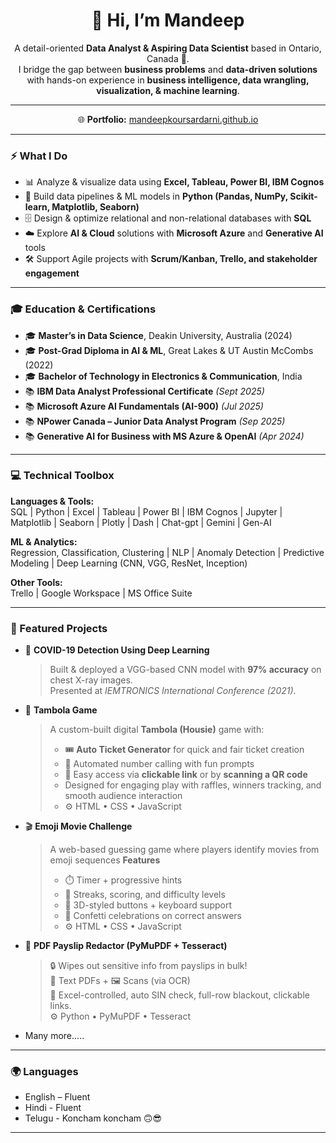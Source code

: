 <h1 align="center">👋 Hi, I’m Mandeep</h1>

<p align="center">
A detail-oriented <b>Data Analyst & Aspiring Data Scientist</b> based in Ontario, Canada 🍁.<br>
I bridge the gap between <b>business problems</b> and <b>data-driven solutions</b> with hands-on experience in <b>business intelligence, data wrangling, visualization, & machine learning</b>.
</p>
 
---

<p align="center">
  🌐 <b>Portfolio:</b> <a href="https://mandeepkoursardarni.github.io/" target="_blank">mandeepkoursardarni.github.io</a>
</p>


---

### ⚡ What I Do  
- 📊 Analyze & visualize data using **Excel, Tableau, Power BI, IBM Cognos**  
- 🐍 Build data pipelines & ML models in **Python (Pandas, NumPy, Scikit-learn, Matplotlib, Seaborn)**  
- 🗄️ Design & optimize relational and non-relational databases with **SQL**  
- ☁️ Explore **AI & Cloud** solutions with **Microsoft Azure** and **Generative AI** tools  
- 🛠️ Support Agile projects with **Scrum/Kanban, Trello, and stakeholder engagement**  

---

### 🎓 Education & Certifications  
- 🎓 **Master’s in Data Science**, Deakin University, Australia (2024)  
- 🎓 **Post-Grad Diploma in AI & ML**, Great Lakes & UT Austin McCombs (2022)  
- 🎓 **Bachelor of Technology in Electronics & Communication**, India  
- 📚 **IBM Data Analyst Professional Certificate** *(Sept 2025)*  
- 📚 **Microsoft Azure AI Fundamentals (AI-900)** *(Jul 2025)*  
- 📚 **NPower Canada – Junior Data Analyst Program** *(Sep 2025)*  
- 📚 **Generative AI for Business with MS Azure & OpenAI** *(Apr 2024)*  

---

### 💻 Technical Toolbox  
**Languages & Tools:**  
SQL | Python | Excel | Tableau | Power BI | IBM Cognos | Jupyter | Matplotlib | Seaborn | Plotly | Dash | Chat-gpt | Gemini | Gen-AI  

**ML & Analytics:**  
Regression, Classification, Clustering | NLP | Anomaly Detection | Predictive Modeling | Deep Learning (CNN, VGG, ResNet, Inception)  

**Other Tools:**  
Trello | Google Workspace | MS Office Suite  

---
 
### 🌟 Featured Projects  

- 🧪 **COVID-19 Detection Using Deep Learning**  
   > Built & deployed a VGG-based CNN model with **97% accuracy** on chest X-ray images.  
   Presented at *IEMTRONICS International Conference (2021)*.  

- 🎲 **Tambola Game**  
   > A custom-built digital **Tambola (Housie)** game with:  
   > - 🎟️ **Auto Ticket Generator** for quick and fair ticket creation  
   > - 🔢 Automated number calling with fun prompts  
   > - 📱 Easy access via **clickable link** or by **scanning a QR code**  
   > - Designed for engaging play with raffles, winners tracking, and smooth audience interaction
   > - ⚙️ HTML • CSS • JavaScript

 - 🎬 **Emoji Movie Challenge**
   > A web-based guessing game where players identify movies from emoji sequences
   > **Features**
   > - ⏱️ Timer + progressive hints  
   > - 🧠 Streaks, scoring, and difficulty levels  
   > - 🔘 3D-styled buttons + keyboard support  
   > - 🎉 Confetti celebrations on correct answers
   > - ⚙️ HTML • CSS • JavaScript  

- 🧾 **PDF Payslip Redactor (PyMuPDF + Tesseract)**  
   > 🔒 Wipes out sensitive info from payslips in bulk!  
   > 📑 Text PDFs + 🖼️ Scans (via OCR)  
   > 🎯 Excel-controlled, auto SIN check, full-row blackout, clickable links.  
   > ⚙️ Python • PyMuPDF • Tesseract
  >
  > 
- Many more.....

---

### 🌍 Languages  
- English – Fluent  
- Hindi - Fluent
- Telugu - Koncham koncham 🙃😎

---


